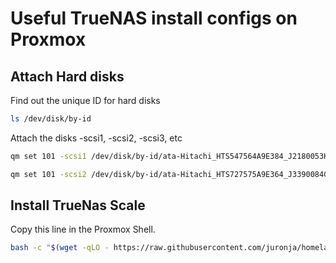 # Useful TrueNAS install configs on Proxmox

## Attach Hard disks

Find out the unique ID for hard disks

```bash
ls /dev/disk/by-id
```

Attach the disks -scsi1, -scsi2, -scsi3, etc

```bash
qm set 101 -scsi1 /dev/disk/by-id/ata-Hitachi_HTS547564A9E384_J2180053HELJ4C

qm set 101 -scsi2 /dev/disk/by-id/ata-Hitachi_HTS727575A9E364_J3390084GMAGND

```

## Install TrueNas Scale

Copy this line in the Proxmox Shell.

```bash
bash -c "$(wget -qLO - https://raw.githubusercontent.com/juronja/homelab-configs/main/Applications/Proxmox/scripts/truenasscalevm.sh)"

```

